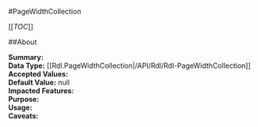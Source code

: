 #PageWidthCollection

[[_TOC_]]

##About

**Summary:**   
**Data Type:** [[Rdl.PageWidthCollection|/API/Rdl/Rdl-PageWidthCollection]]  
**Accepted Values:**   
**Default Value:** null  
**Impacted Features:**   
**Purpose:**   
**Usage:**   
**Caveats:**   

